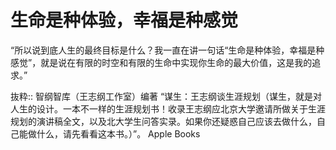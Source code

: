 # 生命是种体验，幸福是种感觉
“所以说到底人生的最终目标是什么？我一直在讲一句话“生命是种体验，幸福是种感觉”，就是说在有限的时空和有限的生命中实现你生命的最大价值，这是我的追求。”

抜粋:: 智纲智库（王志纲工作室）编著  “谋生：王志纲谈生涯规划（谋生，就是对人生的设计。一本不一样的生涯规划书！收录王志纲应北京大学邀请所做关于生涯规划的演讲稿全文，以及北大学生问答实录。如果你还疑惑自己应该去做什么，自己能做什么，请先看看这本书。）”。 Apple Books  
